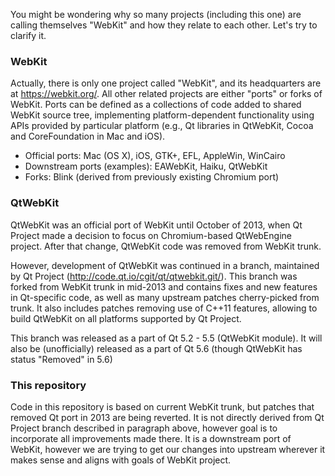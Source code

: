 You might be wondering why so many projects (including this one) are calling themselves "WebKit" and how they relate to each other. Let's try to clarify it.

### WebKit

Actually, there is only one project called "WebKit", and its headquarters are at https://webkit.org/. All other related projects are either "ports" or forks of WebKit. Ports can be defined as a collections of code added to shared WebKit source tree, implementing platform-dependent functionality using APIs provided by particular platform (e.g., Qt libraries in QtWebKit, Cocoa and CoreFoundation in Mac and iOS).

* Official ports: Mac (OS X), iOS, GTK+, EFL, AppleWin, WinCairo
* Downstream ports (examples): EAWebKit, Haiku, QtWebKit
* Forks: Blink (derived from previously existing Chromium port)

### QtWebKit

QtWebKit was an official port of WebKit until October of 2013, when Qt Project made a decision to focus on Chromium-based QtWebEngine project. After that change, QtWebKit code was removed from WebKit trunk.

However, development of QtWebKit was continued in a branch, maintained by Qt Project (http://code.qt.io/cgit/qt/qtwebkit.git/). This branch was forked from WebKit trunk in mid-2013 and contains fixes and new features in Qt-specific code, as well as many upstream patches cherry-picked from trunk. It also includes patches removing use of C++11 features, allowing to build QtWebKit on all platforms supported by Qt Project.

This branch was released as a part of Qt 5.2 - 5.5 (QtWebKit module). It will also be (unofficially) released as a part of Qt 5.6 (though QtWebKit has status "Removed" in 5.6)

### This repository

Code in this repository is based on current WebKit trunk, but patches that removed Qt port in 2013 are being reverted. It is not directly derived from Qt Project branch described in paragraph above, however goal is to incorporate all improvements made there. It is a downstream port of WebKit, however we are trying to get our changes into upstream wherever it makes sense and aligns with goals of WebKit project.